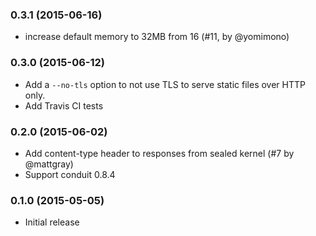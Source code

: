 ### 0.3.1 (2015-06-16)

* increase default memory to 32MB from 16 (#11, by @yomimono)

### 0.3.0 (2015-06-12)

* Add a `--no-tls` option to not use TLS to serve static files over HTTP only.
* Add Travis CI tests

### 0.2.0 (2015-06-02)

* Add content-type header to responses from sealed kernel (#7 by @mattgray)
* Support conduit 0.8.4

### 0.1.0 (2015-05-05)

* Initial release
